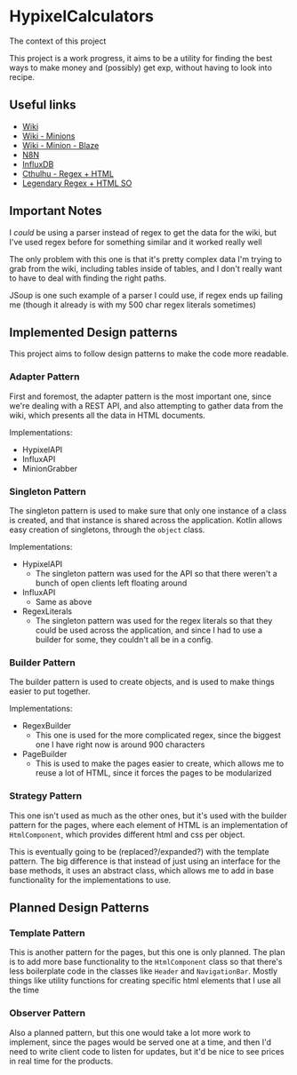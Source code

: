 # HypixelCalculators

The context of this project

This project is a work progress, it aims to be a utility for finding the best ways to make money and (possibly) get exp, without having to look into recipe.

## Useful links

- [Wiki](https://hypixel-skyblock.fandom.com/wiki/Hypixel_SkyBlock_Wiki)
- [Wiki - Minions](https://hypixel-skyblock.fandom.com/wiki/Minions)
- [Wiki - Minion - Blaze](https://hypixel-skyblock.fandom.com/wiki/Blaze_Minion)
- [N8N](https://n8n.reeve.dev/workflow/1)
- [InfluxDB](https://influx.reeve.dev/orgs/3ae323744d88538e/data-explorer)
- [Cthulhu - Regex + HTML](https://talbrenev.com/2021/05/26/html-regex.html)
- [Legendary Regex + HTML SO](https://stackoverflow.com/questions/1732348/regex-match-open-tags-except-xhtml-self-contained-tags/1732454#1732454)

## Important Notes

I *could* be using a parser instead of regex to get the data for the wiki, but I've used regex before for something similar and it worked really well

The only problem with this one is that it's pretty complex data I'm trying to grab from the wiki, including tables inside of tables, and I don't really want to have to deal with finding the right paths.

JSoup is one such example of a parser I could use, if regex ends up failing me (though it already is with my 500 char regex literals sometimes)

## Implemented Design patterns

This project aims to follow design patterns to make the code more readable.

### Adapter Pattern

First and foremost, the adapter pattern is the most important one, since we're dealing with a REST API, and also attempting to gather data from the wiki, which presents all the data in HTML documents.

Implementations:
- HypixelAPI
- InfluxAPI
- MinionGrabber

### Singleton Pattern

The singleton pattern is used to make sure that only one instance of a class is created, and that instance is shared across the application.  Kotlin allows easy creation of singletons, through the `object` class.

Implementations:
- HypixelAPI
	- The singleton pattern was used for the API so that there weren't a bunch of open clients left floating around
- InfluxAPI
	- Same as above
- RegexLiterals
	- The singleton pattern was used for the regex literals so that they could be used across the application, and since I had to use a builder for some, they couldn't all be in a config.

### Builder Pattern

The builder pattern is used to create objects, and is used to make things easier to put together.

Implementations:
- RegexBuilder
	- This one is used for the more complicated regex, since the biggest one I have right now is around 900 characters
- PageBuilder
	- This is used to make the pages easier to create, which allows me to reuse a lot of HTML, since it forces the pages to be modularized

### Strategy Pattern

This one isn't used as much as the other ones, but it's used with the builder pattern for the pages, where each element of HTML is an implementation of `HtmlComponent`, which provides different html and css per object.

This is eventually going to be (replaced?/expanded?) with the template pattern.
The big difference is that instead of just using an interface for the base methods, it uses an abstract class, which allows me to add in base functionality for the implementations to use.

## Planned Design Patterns

### Template Pattern

This is another pattern for the pages, but this one is only planned.
The plan is to add more base functionality to the `HtmlComponent` class so that there's less boilerplate code in the classes like `Header` and `NavigationBar`.
Mostly things like utility functions for creating specific html elements that I use all the time

### Observer Pattern

Also a planned pattern, but this one would take a lot more work to implement, since the pages would be served one at a time, and then I'd need to write client code to listen for updates, but it'd be nice to see prices in real time for the products.